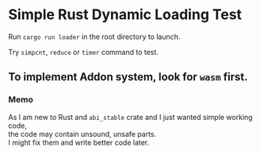 Simple Rust Dynamic Loading Test
===

Run `cargo run loader` in the root directory to launch.

Try `simpcnt`, `reduce` or `timer` command to test.

## To implement Addon system, look for `wasm` first.

### Memo
As I am new to Rust and `abi_stable` crate and I just wanted simple working code,  
the code may contain unsound, unsafe parts.  
I might fix them and write better code later.
